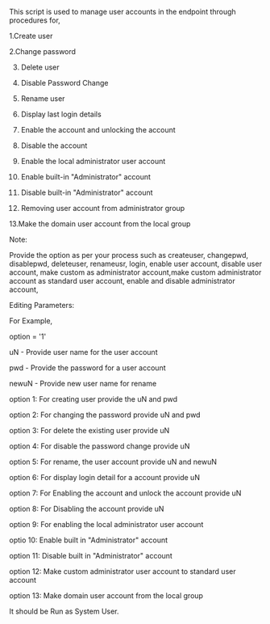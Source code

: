 This script is used to manage user accounts in the endpoint through procedures for,

1.Create user

2.Change password

3. Delete user

4. Disable Password Change

5. Rename user

6. Display last login details

7. Enable the account and unlocking the account

8. Disable the account

9.  Enable the local administrator user account

10. Enable built-in "Administrator" account

11. Disable built-in "Administrator" account 

12. Removing user account from administrator group

13.Make the domain user account from the local group

Note:

Provide the option as per your process such as createuser, changepwd, disablepwd,  deleteuser, renameusr, login, enable user account, disable user account, make custom as administrator account,make custom administrator account as standard user account, enable and disable administrator account,

Editing Parameters:

For Example,

option = '1'

uN - Provide user name for the user account

pwd - Provide the password for a user account

newuN - Provide new user name for rename

option 1: For creating user provide the uN and pwd

option 2: For changing the password provide uN and pwd

option 3: For delete the existing user provide uN

option 4: For disable the password change provide uN

option 5: For rename, the user account provide uN and newuN

option 6: For display login detail for a account provide uN

option 7: For Enabling the account and unlock the account provide uN

option 8: For Disabling the account provide uN

option 9: For enabling the local administrator user account

optio 10: Enable built in "Administrator" account

option 11: Disable built in "Administrator" account 

option 12: Make custom administrator user account to standard user account

option 13: Make domain user account from the local group

 

It should be Run as System User.
